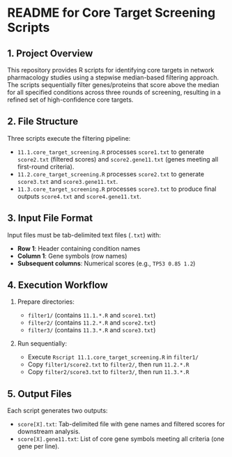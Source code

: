 # README for Core Target Screening Scripts

## 1. Project Overview

This repository provides R scripts for identifying core targets in network pharmacology studies using a stepwise median-based filtering approach. The scripts sequentially filter genes/proteins that score above the median for all specified conditions across three rounds of screening, resulting in a refined set of high-confidence core targets.

## 2. File Structure

Three scripts execute the filtering pipeline:

- `11.1.core_target_screening.R` processes `score1.txt` to generate `score2.txt` (filtered scores) and `score2.gene11.txt` (genes meeting all first-round criteria).
- `11.2.core_target_screening.R` processes `score2.txt` to generate `score3.txt` and `score3.gene11.txt`.
- `11.3.core_target_screening.R` processes `score3.txt` to produce final outputs `score4.txt` and `score4.gene11.txt`.

## 3. Input File Format

Input files must be tab-delimited text files (`.txt`) with:

- **Row 1**: Header containing condition names
- **Column 1**: Gene symbols (row names)
- **Subsequent columns**: Numerical scores (e.g., `TP53 0.85 1.2`)

## 4. Execution Workflow

1. Prepare directories:
   - `filter1/` (contains `11.1.*.R` and `score1.txt`)
   - `filter2/` (contains `11.2.*.R` and `score2.txt`)
   - `filter3/` (contains `11.3.*.R` and `score3.txt`)

2. Run sequentially:
   - Execute `Rscript 11.1.core_target_screening.R` in `filter1/`
   - Copy `filter1/score2.txt` to `filter2/`, then run `11.2.*.R`
   - Copy `filter2/score3.txt` to `filter3/`, then run `11.3.*.R`

## 5. Output Files

Each script generates two outputs:

- `score[X].txt`: Tab-delimited file with gene names and filtered scores for downstream analysis.
- `score[X].gene11.txt`: List of core gene symbols meeting all criteria (one gene per line).
